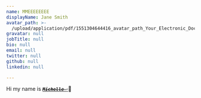 ```yaml
---
name: MMEEEEEEEE
displayName: Jane Smith
avatar_path: >-
  /upload/application/pdf/1551304644416_avatar_path_Your_Electronic_Document_Package.pdf
gravatar: null
jobTitle: null
bio: null
email: null
twitter: null
github: null
linkedin: null

---
```

<p>Hi my name is <code><del><strong><em><ins>Michelle </ins></em></strong></del></code><del><ins> </ins></del> 👻</p>
